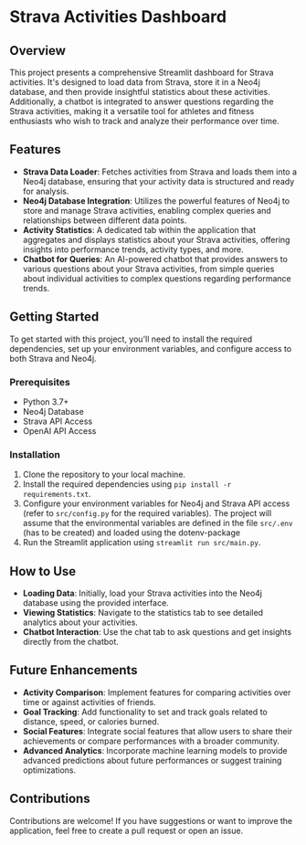 # Strava Activities Dashboard

## Overview
This project presents a comprehensive Streamlit dashboard for Strava activities. It's designed to load data from Strava, store it in a Neo4j database, and then provide insightful statistics about these activities. Additionally, a chatbot is integrated to answer questions regarding the Strava activities, making it a versatile tool for athletes and fitness enthusiasts who wish to track and analyze their performance over time.

## Features
- **Strava Data Loader**: Fetches activities from Strava and loads them into a Neo4j database, ensuring that your activity data is structured and ready for analysis.
- **Neo4j Database Integration**: Utilizes the powerful features of Neo4j to store and manage Strava activities, enabling complex queries and relationships between different data points.
- **Activity Statistics**: A dedicated tab within the application that aggregates and displays statistics about your Strava activities, offering insights into performance trends, activity types, and more.
- **Chatbot for Queries**: An AI-powered chatbot that provides answers to various questions about your Strava activities, from simple queries about individual activities to complex questions regarding performance trends.

## Getting Started
To get started with this project, you'll need to install the required dependencies, set up your environment variables, and configure access to both Strava and Neo4j.

### Prerequisites
- Python 3.7+
- Neo4j Database
- Strava API Access
- OpenAI API Access

### Installation
1. Clone the repository to your local machine.
2. Install the required dependencies using `pip install -r requirements.txt`.
3. Configure your environment variables for Neo4j and Strava API access (refer to `src/config.py` for the required variables). The project will assume that the environmental variables are defined in the file `src/.env` (has to be created) and loaded using the dotenv-package
4. Run the Streamlit application using `streamlit run src/main.py`.

## How to Use
- **Loading Data**: Initially, load your Strava activities into the Neo4j database using the provided interface.
- **Viewing Statistics**: Navigate to the statistics tab to see detailed analytics about your activities.
- **Chatbot Interaction**: Use the chat tab to ask questions and get insights directly from the chatbot.

## Future Enhancements
- **Activity Comparison**: Implement features for comparing activities over time or against activities of friends.
- **Goal Tracking**: Add functionality to set and track goals related to distance, speed, or calories burned.
- **Social Features**: Integrate social features that allow users to share their achievements or compare performances with a broader community.
- **Advanced Analytics**: Incorporate machine learning models to provide advanced predictions about future performances or suggest training optimizations.

## Contributions
Contributions are welcome! If you have suggestions or want to improve the application, feel free to create a pull request or open an issue.

